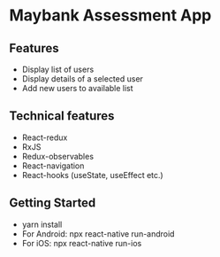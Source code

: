 # Maybank Assessment App

## Features

- Display list of users
- Display details of a selected user
- Add new users to available list

## Technical features

- React-redux
- RxJS
- Redux-observables
- React-navigation
- React-hooks (useState, useEffect etc.)

## Getting Started

- yarn install
- For Android: npx react-native run-android
- For iOS: npx react-native run-ios
